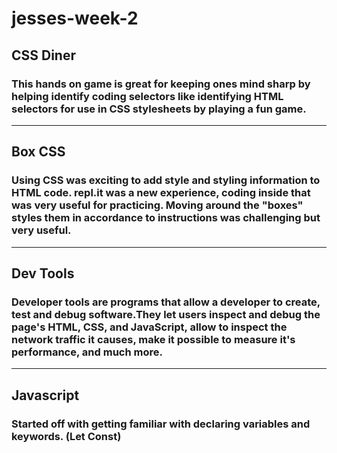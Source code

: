 # jesses-week-2

## CSS Diner

### This hands on game is great for keeping ones mind sharp by helping identify coding selectors like identifying HTML selectors for use in CSS stylesheets by playing a fun game.

---

## Box CSS

### Using CSS was exciting to add style and styling information to HTML code. repl.it was a new experience, coding inside that was very useful for practicing. Moving around the "boxes" styles them in accordance to instructions was challenging but very useful.

---

## Dev Tools

### Developer tools are programs that allow a developer to create, test and debug software.They let users inspect and debug the page's HTML, CSS, and JavaScript, allow to inspect the network traffic it causes, make it possible to measure it's performance, and much more.

---

## Javascript

### Started off with getting familiar with declaring variables and keywords. (Let Const)
